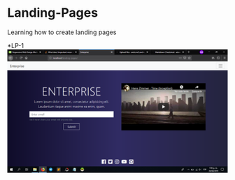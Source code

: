 # Landing-Pages
Learning how to create landing pages

*LP-1
![lp-1](https://github.com/andcsm/Landing-Pages/blob/master/LP-1/LP-1.png)
